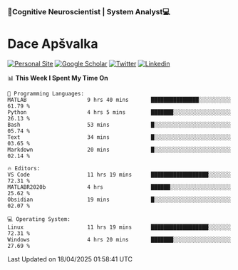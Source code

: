 ### 🧠Cognitive Neuroscientist | System Analyst💻
# Dace Apšvalka

[![Personal Site](https://img.shields.io/badge/website-teal?style=for-the-badge&logo=About.me&logoColor=white)](https://dcdace.net/)
[![Google Scholar](https://img.shields.io/badge/Scholar-yellow?style=for-the-badge&logo=googlescholar&logoColor=ffffff)](https://scholar.google.com/citations?hl=en&user=W8q0HBkAAAAJ&view_op=list_works&sortby=pubdate)
[![Twitter](https://img.shields.io/badge/Twitter-1DA1F2?logo=twitter&logoColor=white&style=for-the-badge)](https://twitter.com/dcdace)
[![Linkedin](https://img.shields.io/badge/linkedin-0077B5?logo=linkedin&logoColor=white&style=for-the-badge)](https://www.linkedin.com/in/dace-apsvalka/)

<!--
[![Dace's wakatime stats](https://github-readme-stats.vercel.app/api/wakatime?username=dcdace&theme=react&layout=compact&custom_title=Coding+past+7+days&v=2)](https://github.com/dcdace/dcdace)


[![github](https://img.shields.io/github/followers/dcdace?logo=github&style=plastic)](https://github.com/dcdace?tab=followers "GitHub followers")
[![wakatime](https://wakatime.com/badge/user/6e7556d3-b1db-4eef-a7e8-9bad735fc27e.svg?style=plastic?v=2)](https://wakatime.com/@6e7556d3-b1db-4eef-a7e8-9bad735fc27e "Total time coded since Feb 28 2022")

[![twitter](https://img.shields.io/twitter/follow/dcdace?label=followers&logo=twitter&color=%23007ec6&style=plastic)](https://twitter.com/dcdace "Twitter followers")

[![Dace's languages](https://github-readme-stats-one-nu-13.vercel.app/api/top-langs/?username=dcdace&langs_count=10&theme=nord&layout=compact)](https://github.com/anuraghazra/github-readme-stats) 
[![Dace's GitHub stats](https://github-readme-stats-one-nu-13.vercel.app/api?username=dcdace&theme=dracula&hide=prs,issues&count_private=true&show_icons=true&hide_rank=true&include_all_commits=true&hide_title=false&custom_title=GitHub+Stats)](https://github.com/anuraghazra/github-readme-stats)
-->

<!--START_SECTION:waka-->
📊 **This Week I Spent My Time On** 

```text
💬 Programming Languages: 
MATLAB                   9 hrs 40 mins       ███████████████░░░░░░░░░░   61.79 % 
Python                   4 hrs 5 mins        ███████░░░░░░░░░░░░░░░░░░   26.13 % 
Bash                     53 mins             █░░░░░░░░░░░░░░░░░░░░░░░░   05.74 % 
Text                     34 mins             █░░░░░░░░░░░░░░░░░░░░░░░░   03.65 % 
Markdown                 20 mins             █░░░░░░░░░░░░░░░░░░░░░░░░   02.14 % 

🔥 Editors: 
VS Code                  11 hrs 19 mins      ██████████████████░░░░░░░   72.31 % 
MATLABR2020b             4 hrs               ██████░░░░░░░░░░░░░░░░░░░   25.62 % 
Obsidian                 19 mins             █░░░░░░░░░░░░░░░░░░░░░░░░   02.07 % 

💻 Operating System: 
Linux                    11 hrs 19 mins      ██████████████████░░░░░░░   72.31 % 
Windows                  4 hrs 20 mins       ███████░░░░░░░░░░░░░░░░░░   27.69 % 
```


 Last Updated on 18/04/2025 01:58:41 UTC
<!--END_SECTION:waka-->

